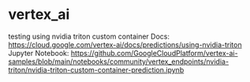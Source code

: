 # vertex_ai
testing using nvidia triton custom container
Docs: https://cloud.google.com/vertex-ai/docs/predictions/using-nvidia-triton
Jupyter Notebook: https://github.com/GoogleCloudPlatform/vertex-ai-samples/blob/main/notebooks/community/vertex_endpoints/nvidia-triton/nvidia-triton-custom-container-prediction.ipynb
